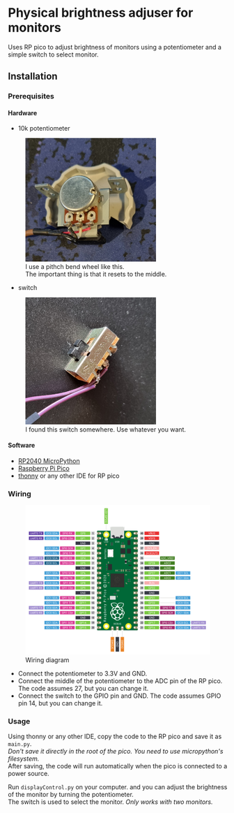 # Physical brightness adjuser for monitors

Uses RP pico to adjust brightness of monitors using a potentiometer and a simple switch to select monitor.

## Installation

### Prerequisites

#### Hardware

- 10k potentiometer
<figure>
  <img src="img/wheel.jpg" width=300 alt="Pitch bend wheel">
  <figcaption>I use a pithch bend wheel like this. <br>The important thing is that it resets to the middle.</figcaption>
</figure>

- switch
<figure>
  <img src="img/switch.jpg" width=300 alt="Pitch bend wheel">
  <figcaption>I found this switch somewhere. Use whatever you want.</figcaption>
</figure>

#### Software

- [RP2040 MicroPython](https://micropython.org/)
- [Raspberry Pi Pico](https://www.raspberrypi.org/products/raspberry-pi-pico/)
- [thonny](https://thonny.org/) or any other IDE for RP pico

### Wiring

<figure>
  <img src="img/wiring.png" width=700 alt="Wiring">
  <figcaption>Wiring diagram</figcaption>
</figure>

- Connect the potentiometer to 3.3V and GND.
- Connect the middle of the potentiometer to the ADC pin of the RP pico. The code assumes 27, but you can change it.
- Connect the switch to the GPIO pin and GND. The code assumes GPIO pin 14, but you can change it.

### Usage

Using thonny or any other IDE, copy the code to the RP pico and save it as `main.py`.  
_Don't save it directly in the root of the pico. You need to use micropython's filesystem._  
After saving, the code will run automatically when the pico is connected to a power source.

Run `displayControl.py` on your computer. and you can adjust the brightness of the monitor by turning the potentiometer.  
The switch is used to select the monitor.
_Only works with two monitors._
